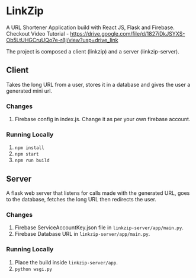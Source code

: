 # LinkZip
A URL Shortener Application build with React JS, Flask and Firebase. \
Checkout Video Tutorial - https://drive.google.com/file/d/1827iDkJSYXS-Ob5LtUHGCruUQo7e-r8j/view?usp=drive_link 

The project is composed a client (linkzip) and a server (linkzip-server).

## Client
Takes the long URL from a user, stores it in a database and gives the user a generated mini url. 

### Changes 
1. Firebase config in index.js. Change it as per your own firebase account.

### Running Locally
1. `npm install`
2. `npm start`
3. `npm run build`

## Server
A flask web server that listens for calls made with the generated URL, goes to the database, fetches the long URL then redirects the user.

### Changes
1. Firebase ServiceAccountKey.json file in `linkzip-server/app/main.py`.
2. Firebase Database URL in `linkzip-server/app/main.py`.

### Running Locally
1. Place the build inside `linkzip-server/app`. 
2. `python wsgi.py`
